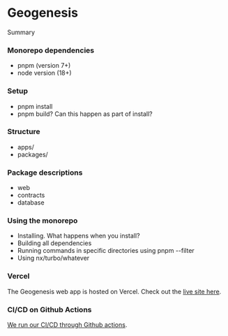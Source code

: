 # Geogenesis

Summary

### Monorepo dependencies

- pnpm (version 7+)
- node version (18+)

### Setup

- pnpm install
- pnpm build? Can this happen as part of install?

### Structure

- apps/
- packages/

### Package descriptions

- web
- contracts
- database

### Using the monorepo

- Installing. What happens when you install?
- Building all dependencies
- Running commands in specific directories using pnpm --filter
- Using nx/turbo/whatever

### Vercel

The Geogenesis web app is hosted on Vercel. Check out the [live site here](https://geogenesis.vercel.app).

### CI/CD on Github Actions

[We run our CI/CD through Github actions](https://github.com/baiirun/geogenesis/actions).
